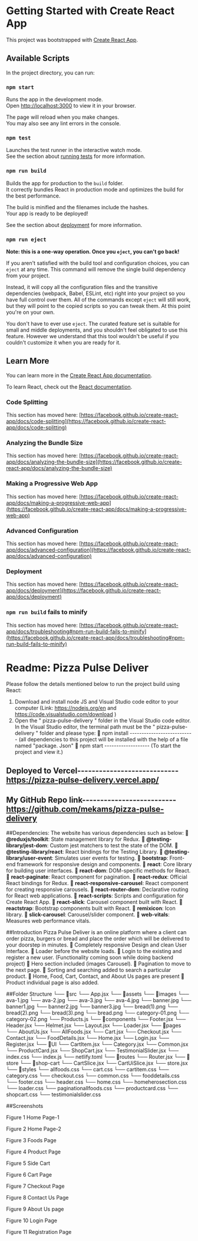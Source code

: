 # Getting Started with Create React App

This project was bootstrapped with [Create React App](https://github.com/facebook/create-react-app).

## Available Scripts

In the project directory, you can run:

### `npm start`

Runs the app in the development mode.\
Open [http://localhost:3000](http://localhost:3000) to view it in your browser.

The page will reload when you make changes.\
You may also see any lint errors in the console.

### `npm test`

Launches the test runner in the interactive watch mode.\
See the section about [running tests](https://facebook.github.io/create-react-app/docs/running-tests) for more information.

### `npm run build`

Builds the app for production to the `build` folder.\
It correctly bundles React in production mode and optimizes the build for the best performance.

The build is minified and the filenames include the hashes.\
Your app is ready to be deployed!

See the section about [deployment](https://facebook.github.io/create-react-app/docs/deployment) for more information.

### `npm run eject`

**Note: this is a one-way operation. Once you `eject`, you can't go back!**

If you aren't satisfied with the build tool and configuration choices, you can `eject` at any time. This command will remove the single build dependency from your project.

Instead, it will copy all the configuration files and the transitive dependencies (webpack, Babel, ESLint, etc) right into your project so you have full control over them. All of the commands except `eject` will still work, but they will point to the copied scripts so you can tweak them. At this point you're on your own.

You don't have to ever use `eject`. The curated feature set is suitable for small and middle deployments, and you shouldn't feel obligated to use this feature. However we understand that this tool wouldn't be useful if you couldn't customize it when you are ready for it.

## Learn More

You can learn more in the [Create React App documentation](https://facebook.github.io/create-react-app/docs/getting-started).

To learn React, check out the [React documentation](https://reactjs.org/).

### Code Splitting

This section has moved here: [https://facebook.github.io/create-react-app/docs/code-splitting](https://facebook.github.io/create-react-app/docs/code-splitting)

### Analyzing the Bundle Size

This section has moved here: [https://facebook.github.io/create-react-app/docs/analyzing-the-bundle-size](https://facebook.github.io/create-react-app/docs/analyzing-the-bundle-size)

### Making a Progressive Web App

This section has moved here: [https://facebook.github.io/create-react-app/docs/making-a-progressive-web-app](https://facebook.github.io/create-react-app/docs/making-a-progressive-web-app)

### Advanced Configuration

This section has moved here: [https://facebook.github.io/create-react-app/docs/advanced-configuration](https://facebook.github.io/create-react-app/docs/advanced-configuration)

### Deployment

This section has moved here: [https://facebook.github.io/create-react-app/docs/deployment](https://facebook.github.io/create-react-app/docs/deployment)

### `npm run build` fails to minify

This section has moved here: [https://facebook.github.io/create-react-app/docs/troubleshooting#npm-run-build-fails-to-minify](https://facebook.github.io/create-react-app/docs/troubleshooting#npm-run-build-fails-to-minify)



<h1>Readme: Pizza Pulse Deliver</h1>

 Please follow the details mentioned below to run the project build using React:
1.	Download and install node JS and Visual Studio code editor to your computer  (Link: https://nodejs.org/en  and https://code.visualstudio.com/download )
2.	Open the " pizza-pulse-delivery " folder in the Visual Studio code editor.  In the Visual Studio editor, the terminal path must be the " pizza-pulse-delivery " folder and please type:
	npm install --------------------------- (all dependencies to this project will be installed with the help of a file named "package. Json"
	npm start ------------------- (To start the project and view it.)

## Deployed to Vercel----------------------------https://pizza-pulse-delivery.vercel.app/
## My GitHub Repo link--------------------------https://github.com/mekams/pizza-pulse-delivery
##Dependencies: The website has various dependencies such as below:
	**@reduxjs/toolkit**: State management library for Redux.
	**@testing-library/jest-dom**: Custom jest matchers to test the state of the DOM.
	**@testing-library/react**: React bindings for the Testing Library.
	**@testing-library/user-event**: Simulates user events for testing.
	**bootstrap**: Front-end framework for responsive design and components.
	**react**: Core library for building user interfaces.
	**react-dom**: DOM-specific methods for React.
	**react-paginate**: React component for pagination.
	**react-redux**: Official React bindings for Redux.
	**react-responsive-carousel**: React component for creating responsive carousels.
	**react-router-dom**: Declarative routing for React web applications.
	**react-scripts**: Scripts and configuration for Create React App.
	**react-slick**: Carousel component built with React.
	**reactstrap**: Bootstrap components built with React.
	**remixicon**: Icon library.
	**slick-carousel**: Carousel/slider component.
	**web-vitals**: Measures web performance vitals.

##Introduction
Pizza Pulse Deliver is an online platform where a client can order pizza, burgers or bread and place the order which will be delivered to your doorstep in minutes.
	Completely responsive Design and clean User Interface.
	Loader before the website loads.
	Login to the existing and register a new user. (Functionality coming soon while doing backend project)
	Hero section included (images Carousel).
	Pagination to move to the next page.
	Sorting and searching added to search a particular product.
	Home, Food, Cart, Contact, and About Us pages are present
	Product individual page is also added.

##Folder Structure
└── 📁src
    └── App.jsx
    └── 📁assets
        └── 📁images
            └── ava-1.jpg
            └── ava-2.jpg
            └── ava-3.jpg
            └── ava-4.jpg
            └── banner.jpg
            └── banner1.jpg
            └── banner2.jpg
            └── banner3.jpg
            └── bread(1).png
            └── bread(2).png
            └── bread(3).png
            └── bread.png
            └── category-01.png
            └── category-02.png
        └── Products.js
    └── 📁components
        └── Footer.jsx
        └── Header.jsx
        └── Helmet.jsx
        └── Layout.jsx
        └── Loader.jsx
        └── 📁pages
            └── AboutUs.jsx
            └── AllFoods.jsx
            └── Cart.jsx
            └── Checkout.jsx
            └── Contact.jsx
            └── FoodDetails.jsx
            └── Home.jsx
            └── Login.jsx
            └── Register.jsx
        └── 📁UI
            └── CartItem.jsx
            └── Category.jsx
            └── Common.jsx
            └── ProductCard.jsx
            └── ShopCart.jsx
            └── TestimonialSlider.jsx
    └── index.css
    └── index.js
    └── netlify.toml
    └── 📁routes
        └── Router.jsx
    └── 📁store
        └── 📁shop-cart
            └── CartSlice.jsx
            └── CartUiSlice.jsx
        └── store.jsx
    └── 📁styles
        └── allfoods.css
        └── cart.css
        └── cartitem.css
        └── category.css
        └── checkout.css
        └── common.css
        └── fooddetails.css
        └── footer.css
        └── header.css
        └── home.css
        └── homeherosection.css
        └── loader.css
        └── paginationallfoods.css
        └── productcard.css
        └── shopcart.css
        └── testimonialslider.css

##Screenshots
 
Figure 1 Home Page-1

 
Figure 2 Home Page-2

 
Figure 3 Foods Page

 
Figure 4 Product Page

 
Figure 5 Side Cart

 
Figure 6 Cart Page

 
Figure 7 Checkout Page

 
Figure 8 Contact Us Page

 
Figure 9 About Us page

 
Figure 10 Login Page

 
Figure 11 Registration Page

